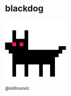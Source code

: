 # blackdog

<a href="https://sidiousvic.github.io/blackdog/"><img src="./public/images/blackdog.gif"></a>

@sidiousvic
